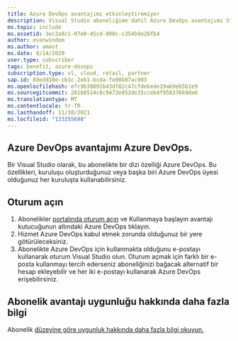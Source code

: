 ```yaml
---
title: Azure DevOps avantajımı etkinleştiremiyor
description: Visual Studio aboneliğime dahil Azure DevOps avantajımı Visual Studio.
ms.topic: include
ms.assetid: 3ec2a8c1-07e0-45cd-808c-c354b9e26fb4
author: evanwindom
ms.author: amast
ms.date: 8/14/2020
user.type: subscriber
tags: benefit, azure-devops
subscription.type: vl, cloud, retail, partner
sap.id: 8dedd10e-cb1c-2eb1-bcda-fe00b07ac903
ms.openlocfilehash: efc9b38891b43df82c47cfdebede19ab9eb5b1e9
ms.sourcegitcommit: 28168514c0c9472e852de35cceb4f95837669da6
ms.translationtype: MT
ms.contentlocale: tr-TR
ms.lasthandoff: 11/30/2021
ms.locfileid: "133255698"
---
```

## <a name="im-unable-to-activate-my-azure-devops-benefit"></a>Azure DevOps avantajımı Azure DevOps.

Bir Visual Studio olarak, bu abonelikte bir dizi özelliği Azure DevOps. Bu özellikleri, kuruluşu oluşturduğunuz veya başka biri Azure DevOps üyesi olduğunuz her kuruluşta kullanabilirsiniz.  

## <a name="sign-in"></a>Oturum açın
1. Abonelikler [portalında oturum açın](https://my.visualstudio.com/benefits) ve Kullanmaya başlayın avantajı kutucuğunun altındaki Azure DevOps tıklayın.
1. Hizmet Azure DevOps kabul etmek zorunda olduğunuz bir yere götürüleceksiniz. 
1. Abonelikte Azure DevOps için kullanmakta olduğunu e-postayı kullanarak oturum Visual Studio olun. Oturum açmak için farklı bir e-posta [](https://docs.microsoft.com/visualstudio/subscriptions/vs-alternate-identity) kullanmayı tercih ederseniz aboneliğinizi bağacak alternatif bir hesap ekleyebilir ve her iki e-postayı kullanarak Azure DevOps erişebilirsiniz. 

## <a name="more-information-about-subscription-benefit-eligibility"></a>Abonelik avantajı uygunluğu hakkında daha fazla bilgi 
Abonelik [düzeyine göre uygunluk hakkında daha fazla bilgi okuyun.](https://docs.microsoft.com/visualstudio/subscriptions/vs-azure-devops)